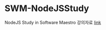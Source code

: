 # SWM-NodeJSStudy
NodeJS Study in Software Maestro
강의자료 [link](https://www.dropbox.com/s/oxgzvhfij9jsuco/nodejs%20final.pdf?dl=0)
